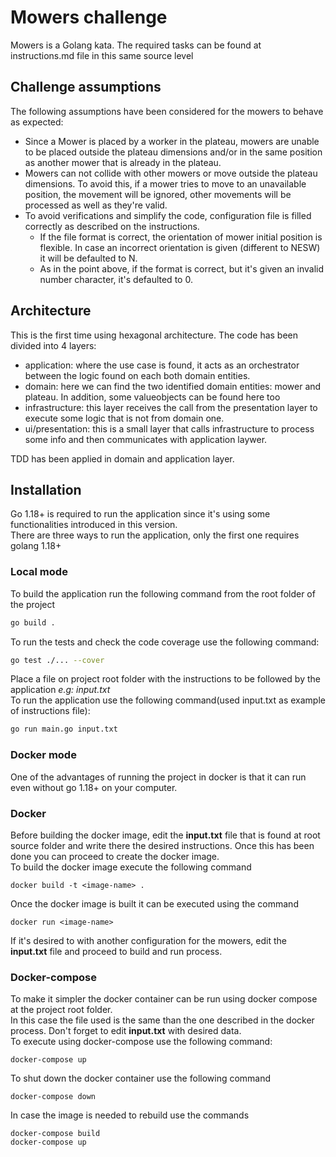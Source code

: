 # Mowers challenge

Mowers is a Golang kata. The required tasks can be found at instructions.md file in this same source level
## Challenge assumptions
The following assumptions have been considered for the mowers to behave as expected:
* Since a Mower is placed by a worker in the plateau, mowers are unable to be placed outside the plateau dimensions and/or in the same position as another mower that is already in the plateau.
* Mowers can not collide with other mowers or move outside the plateau dimensions. To avoid this, if a mower tries to move to an unavailable position, the movement will be ignored, other movements will be processed as well as they're valid.
* To avoid verifications and simplify the code, configuration file is filled correctly as described on the instructions.
  * If the file format is correct, the orientation of mower initial position is flexible. In case an incorrect orientation is given (different to NESW) it will be defaulted to N. 
  * As in the point above, if the format is correct, but it's given an invalid number character, it's defaulted to 0.

## Architecture
This is the first time using hexagonal architecture. The code has been divided into 4 layers: 
* application: where the use case is found, it acts as an orchestrator between the logic found on each both domain entities.
* domain: here we can find the two identified domain entities: mower and plateau. In addition, some valueobjects can be found here too
* infrastructure: this layer receives the call from the presentation layer to execute some logic that is not from domain one.
* ui/presentation: this is a small layer that calls infrastructure to process some info and then communicates with application laywer.

TDD has been applied in domain and application layer.

## Installation

Go 1.18+ is required to run the application since it's using some functionalities introduced in this version.\
There are three ways to run the application, only the first one requires golang 1.18+

### Local mode

To build the application run the following command from the root folder of the project

```bash
go build .
```
To run the tests and check the code coverage use the following command:
```bash
go test ./... --cover
```
Place a file on  project root folder with the instructions to be followed by the application *e.g: input.txt*\
To run the application use the following command(used input.txt as example of instructions file):
```bash
go run main.go input.txt
```

### Docker mode
One of the advantages of running the project in docker is that it can run even without go 1.18+ on your computer.

### Docker
Before building the docker image, edit the **input.txt** file that is found at root source folder and write there the desired instructions.
Once this has been done you can proceed to create the docker image.\
To build the docker image execute the following command
```
docker build -t <image-name> .
```
Once the docker image is built it can be executed using the command
```
docker run <image-name>
```
If it's desired to with another configuration for the mowers, edit the **input.txt** file and proceed to build and run process. 

### Docker-compose
To make it simpler the docker container can be run using docker compose at the project root folder.\
In this case the file used is the same than the one described in the docker process. Don't forget to edit **input.txt** with desired data.\
To execute using docker-compose use the following command: 
```
docker-compose up
```
To shut down the docker container use the following command
```
docker-compose down
```
In case the image is needed to rebuild use the commands
```
docker-compose build
docker-compose up
```

